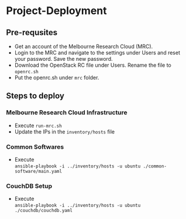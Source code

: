 # Project-Deployment

## Pre-requsites
- Get an account of the Melbourne Research Cloud (MRC).
- Login to the MRC and navigate to the settings under Users and reset your password. Save the new password.
- Download the OpenStack RC file under Users. Rename the file to `openrc.sh`
- Put the openrc.sh under `mrc` folder.

## Steps to deploy

### Melbourne Research Cloud Infrastructure 
- Execute `run-mrc.sh`
- Update the IPs in the `inventory/hosts` file

### Common Softwares
- Execute <br> 
`ansible-playbook -i ../inventory/hosts -u ubuntu ./common-software/main.yaml`

### CouchDB Setup
- Execute <br> 
`ansible-playbook -i ../inventory/hosts -u ubuntu ./couchdb/couchdb.yaml`